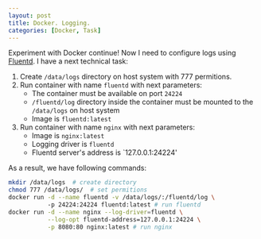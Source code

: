 ```yaml
---
layout: post
title: Docker. Logging.
categories: [Docker, Task]
---
```

Experiment with Docker continue!
Now I need to configure logs using [Fluentd](https://en.wikipedia.org/wiki/Fluentd).
I have a next technical task:
1. Create `/data/logs` directory on host system with 777 permitions.
2. Run container with name `fluentd` with next parameters:
    - The container must be available on port `24224`
    - `/fluentd/log` directory inside the container must be mounted to the `/data/logs` on host system
    - Image is `fluentd:latest`
3. Run container with name `nginx` with next parameters:
    - Image is `nginx:latest`
    - Logging driver is `fluentd`
    - Fluentd server's address is `127.0.0.1:24224'

As a result, we have following commands:
```bash
mkdir /data/logs  # create directory
chmod 777 /data/logs/  # set permitions
docker run -d --name fluentd -v /data/logs/:/fluentd/log \ 
           -p 24224:24224 fluentd:latest # run fluentd
docker run -d --name nginx --log-driver=fluentd \
           --log-opt fluentd-address=127.0.0.1:24224 \
           -p 8080:80 nginx:latest # run nginx
```